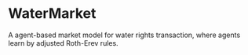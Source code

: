 # WaterMarket

A agent-based market model for water rights transaction, where agents learn by adjusted Roth-Erev rules.
